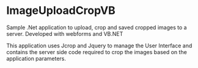 ImageUploadCropVB
=================

Sample .Net application to upload, crop and saved cropped images to a server. Developed with webforms and VB.NET

This application uses Jcrop and Jquery to manage the User Interface and contains the server side code required to crop the images based on the application parameters.
